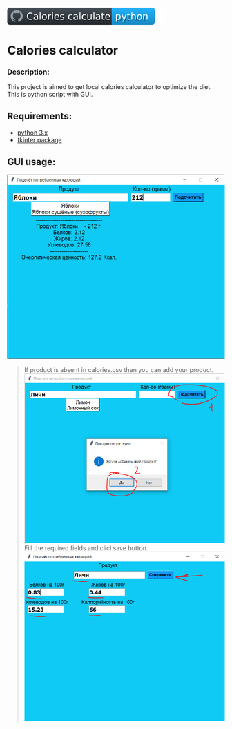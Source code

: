 ![CCalc_Badge](/src/docs/badge_cc.svg)
# Calories calculator

### Description:
This project is aimed to get local calories calculator to optimize the diet.
This is python script with GUI.

## Requirements:
- [python 3.x](https://www.python.org/downloads/)
- [tkinter package](https://docs.python.org/3/library/tkinter.html)



## GUI usage:
![](/src/docs/calories_gui.PNG)

> If product is absent in calories.csv then you can add your product.
![](/src/docs/calories_gui_2.PNG)
> Fill the required fields and clicl save button.
![](/src/docs/calories_gui_3.PNG)
